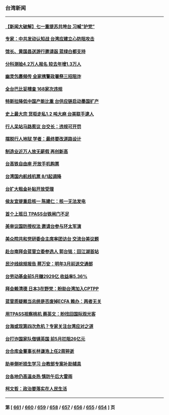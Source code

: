 ### 台湾新闻
---
#### [【新闻大破解】七一重提苏共垮台 习喊“护党”](../../pages/ncid1349361/n14027490.md) 
#### [专家：中共发动认知战 台湾应建立心防阻攻击](../../pages/ncid1349361/n14027297.md) 
#### [馆长、黄国昌送游行邀请函 蓝绿白都支持](../../pages/ncid1349361/n14027391.md) 
#### [分科测验4.2万人报名 较去年增1.3万人](../../pages/ncid1349361/n14027495.md) 
#### [幽灵包裹频传 全家携警政署祭三招阻诈](../../pages/ncid1349361/n14027497.md) 
#### [全台巴比妥稽查 168家次违规](../../pages/ncid1349361/n14027475.md) 
#### [特斯拉降低中国产能比重 台供应链启动墨国扩产](../../pages/ncid1349361/n14027389.md) 
#### [史上最大宗 货柜走私1.2 吨大麻 台美联手逮人](../../pages/ncid1349361/n14027485.md) 
#### [行人呆站马路惹议 台交长：违规可开罚](../../pages/ncid1349361/n14027484.md) 
#### [摆脱行人地狱 学者：最终要改道路设计](../../pages/ncid1349361/n14027488.md) 
#### [制造业近万人放无薪假 再创新高](../../pages/ncid1349361/n14027395.md) 
#### [台高铁自由座 开放手机购票](../../pages/ncid1349361/n14027482.md) 
#### [台湾国内航线机票 8/1起调降](../../pages/ncid1349361/n14027481.md) 
#### [台扩大租金补贴开放受理](../../pages/ncid1349361/n14027385.md) 
#### [侯友宜提重启核一 陈建仁：核一无法发电](../../pages/ncid1349361/n14027383.md) 
#### [首个上班日 TPASS台铁闸门不足](../../pages/ncid1349361/n14027365.md) 
#### [美审议国防授权法 邀请台参与环太军演](../../pages/ncid1349361/n14027461.md) 
#### [美众院共和党研委会主席率团访台 交流台美议题](../../pages/ncid1349361/n14027441.md) 
#### [赴台南拜会蓝营立委参选人 郭台铭：回江湖首站](../../pages/ncid1349361/n14027439.md) 
#### [民汐线综规报告 蒋万安：明年3月前送交通部](../../pages/ncid1349361/n14027397.md) 
#### [台劳动基金前5月赚2929亿 收益率5.36%](../../pages/ncid1349361/n14027399.md) 
#### [拜会赖清德 日本3在野党：盼助台湾加入CPTPP](../../pages/ncid1349361/n14027401.md) 
#### [蓝营质疑赖当总统是否废掉ECFA 赖办：两者无关](../../pages/ncid1349361/n14027403.md) 
#### [用TPASS视察桃机 蔡英文：盼找回国际观光客](../../pages/ncid1349361/n14027355.md) 
#### [台海或现第四次危机？专家关注台湾应对之道](../../pages/ncid1349361/n14026762.md) 
#### [台打诈国家队借镜英国 前5月拦阻26亿元](../../pages/ncid1349361/n14026836.md) 
#### [台合库金董事长林谦浩上任2周猝逝](../../pages/ncid1349361/n14026837.md) 
#### [助单侧听损生学习 台教部专案补助辅具](../../pages/ncid1349361/n14026841.md) 
#### [台各地仍高温炎热 慎防午后大雷雨](../../pages/ncid1349361/n14026843.md) 
#### [柯文哲：政治要落实在人民生活](../../pages/ncid1349361/n14026802.md) 

---
#### 第 [ [661](./661.md) / [660](./660.md) / [659](./659.md) / [658](./658.md) / [657](./657.md) / [656](./656.md) / [655](./655.md) / [654](./654.md) ] 页
